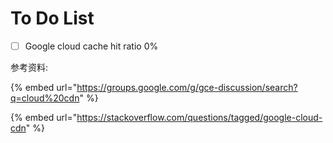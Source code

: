 # To Do List

* [ ] Google cloud cache hit ratio 0%

参考资料:

{% embed url="https://groups.google.com/g/gce-discussion/search?q=cloud%20cdn" %}

{% embed url="https://stackoverflow.com/questions/tagged/google-cloud-cdn" %}




